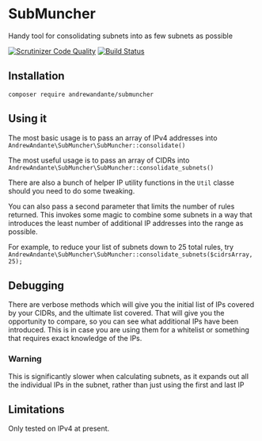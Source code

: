 # SubMuncher

Handy tool for consolidating subnets into as few subnets as possible

[![Scrutinizer Code Quality](https://scrutinizer-ci.com/g/andrewandante/submuncher/badges/quality-score.png?b=master)](https://scrutinizer-ci.com/g/andrewandante/submuncher/?branch=master)
[![Build Status](https://scrutinizer-ci.com/g/andrewandante/submuncher/badges/build.png?b=master)](https://scrutinizer-ci.com/g/andrewandante/submuncher/build-status/master)

## Installation

`composer require andrewandante/submuncher`

## Using it

The most basic usage is to pass an array of IPv4 addresses into `AndrewAndante\SubMuncher\SubMuncher::consolidate()`

The most useful usage is to pass an array of CIDRs into `AndrewAndante\SubMuncher\SubMuncher::consolidate_subnets()`

There are also a bunch of helper IP utility functions in the `Util` classe should you need to do some tweaking.

You can also pass a second parameter that limits the number of rules returned. This invokes some magic to combine some subnets in a way that introduces the least number of additional IP addresses into the range as possible.

For example, to reduce your list of subnets down to 25 total rules, try `AndrewAndante\SubMuncher\SubMuncher::consolidate_subnets($cidrsArray, 25);`

## Debugging

There are verbose methods which will give you the initial list of IPs covered by your CIDRs, and the ultimate list covered. That will give you the opportunity to compare, so you can see what additional IPs have been introduced. This is in case you are using them for a whitelist or something that requires exact knowledge of the IPs.

### Warning
This is significantly slower when calculating subnets, as it expands out all the individual IPs in the subnet, rather than just using the first and last IP

## Limitations

Only tested on IPv4 at present.